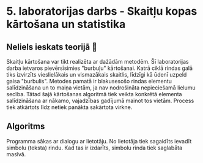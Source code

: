 # 5. laboratorijas darbs -  Skaitļu kopas kārtošana un statistika  
## Neliels ieskats teorijā :mag_right:

Skaitļu kārtošana var tikt realizēta ar dažādām metodēm. Šī laboratorijas darba ietvaros pievērsīsimies "burbuļu" kārtošanai. Katrā ciklā rindas galā tiks izvirzīts vieslielākais un vismazākais skaitlis, līdzīgi kā ūdenī uzpeld gaisa "burbulis". Metodes pamatā ir blakusesošo rindas elementu salīdzināšana un to maiņa vietām, ja nav nodrošināta nepieciešamā lielumu secība. Tātad šajā kārtošanas algoritmā tiek veikta konkrētā elementa salīdzināšana ar nākamo, vajadzības gadījumā mainot tos vietām. Process tiek atkārtots līdz netiek panākta sakārtota virkne.  

## Algoritms

Programma sākas ar dialogu ar lietotāju. No lietotāja tiek sagaidīts ievadīt simbolu (teksta) rindu. Kad tas ir izdarīts, simbolu rinda tiek saglabāta masīvā.  
